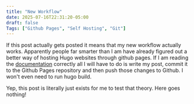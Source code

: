 ```yaml
---
title: "New Workflow"
date: 2025-07-16T22:31:20-05:00
draft: false
Tags: ["Github Pages", "Self Hosting", "Git"]
---
```


If this post actually gets posted it means that my new workflow actually works. Apparently people far smarter than I am have already figured out a better way of
hosting Hugo websites through github pages. If I am reading the [documentation](https://gohugo.io/host-and-deploy/host-on-github-pages/) correctly all I will 
have to do is write my post, commit it to the Github Pages repository and then push those changes to Github. I won't even need to run hugo build.

Yep, this post is literally just exists for me to test that theory. Here goes nothing!
